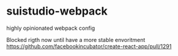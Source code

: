 # suistudio-webpack
highly opinionated webpack config

Blocked rigth now until have a more stable envoritment https://github.com/facebookincubator/create-react-app/pull/1291

